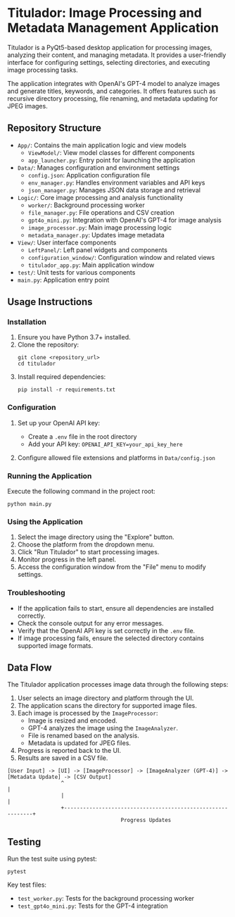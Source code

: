 # Titulador: Image Processing and Metadata Management Application

Titulador is a PyQt5-based desktop application for processing images, analyzing their content, and managing metadata. It provides a user-friendly interface for configuring settings, selecting directories, and executing image processing tasks.

The application integrates with OpenAI's GPT-4 model to analyze images and generate titles, keywords, and categories. It offers features such as recursive directory processing, file renaming, and metadata updating for JPEG images.

## Repository Structure

- `App/`: Contains the main application logic and view models
  - `ViewModel/`: View model classes for different components
  - `app_launcher.py`: Entry point for launching the application
- `Data/`: Manages configuration and environment settings
  - `config.json`: Application configuration file
  - `env_manager.py`: Handles environment variables and API keys
  - `json_manager.py`: Manages JSON data storage and retrieval
- `Logic/`: Core image processing and analysis functionality
  - `worker/`: Background processing worker
  - `file_manager.py`: File operations and CSV creation
  - `gpt4o_mini.py`: Integration with OpenAI's GPT-4 for image analysis
  - `image_processor.py`: Main image processing logic
  - `metadata_manager.py`: Updates image metadata
- `View/`: User interface components
  - `LeftPanel/`: Left panel widgets and components
  - `configuration_window/`: Configuration window and related views
  - `titulador_app.py`: Main application window
- `test/`: Unit tests for various components
- `main.py`: Application entry point

## Usage Instructions

### Installation

1. Ensure you have Python 3.7+ installed.
2. Clone the repository:
   ```
   git clone <repository_url>
   cd titulador
   ```
3. Install required dependencies:
   ```
   pip install -r requirements.txt
   ```

### Configuration

1. Set up your OpenAI API key:
   - Create a `.env` file in the root directory
   - Add your API key: `OPENAI_API_KEY=your_api_key_here`

2. Configure allowed file extensions and platforms in `Data/config.json`

### Running the Application

Execute the following command in the project root:

```
python main.py
```

### Using the Application

1. Select the image directory using the "Explore" button.
2. Choose the platform from the dropdown menu.
3. Click "Run Titulador" to start processing images.
4. Monitor progress in the left panel.
5. Access the configuration window from the "File" menu to modify settings.

### Troubleshooting

- If the application fails to start, ensure all dependencies are installed correctly.
- Check the console output for any error messages.
- Verify that the OpenAI API key is set correctly in the `.env` file.
- If image processing fails, ensure the selected directory contains supported image formats.

## Data Flow

The Titulador application processes image data through the following steps:

1. User selects an image directory and platform through the UI.
2. The application scans the directory for supported image files.
3. Each image is processed by the `ImageProcessor`:
   - Image is resized and encoded.
   - GPT-4 analyzes the image using the `ImageAnalyzer`.
   - File is renamed based on the analysis.
   - Metadata is updated for JPEG files.
4. Progress is reported back to the UI.
5. Results are saved in a CSV file.

```
[User Input] -> [UI] -> [ImageProcessor] -> [ImageAnalyzer (GPT-4)] -> [Metadata Update] -> [CSV Output]
                 ^                                                            |
                 |                                                            |
                 +------------------------------------------------------------+
                                    Progress Updates
```

## Testing

Run the test suite using pytest:

```
pytest
```

Key test files:
- `test_worker.py`: Tests for the background processing worker
- `test_gpt4o_mini.py`: Tests for the GPT-4 integration